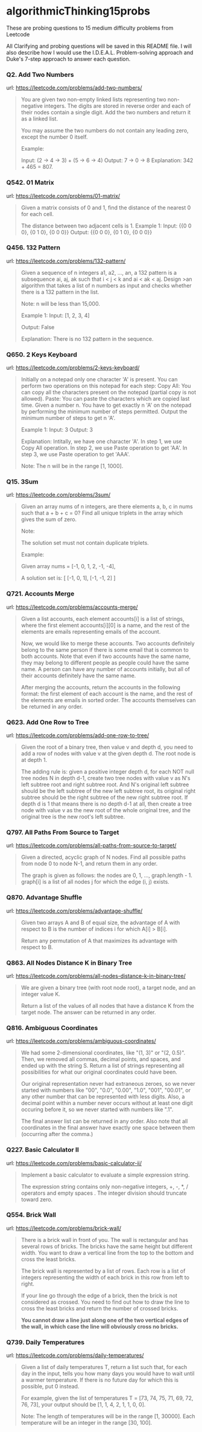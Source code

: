 # algorithmicThinking15probs
These are probing questions to 15 medium difficulty problems from Leetcode

All Clarifying and probing questions will be saved in this README file.  I will also describe how I would use the I.D.E.A.L. Problem-solving approach and Duke's 7-step approach to answer each question.

### Q2. Add Two Numbers
url: https://leetcode.com/problems/add-two-numbers/
> You are given two non-empty linked lists representing two non-negative integers. The digits are stored in reverse order and each of their nodes contain a single digit. Add the two numbers and return it as a linked list.
>
> You may assume the two numbers do not contain any leading zero, except the number 0 itself.
>
> Example:
>
> Input: (2 -> 4 -> 3) + (5 -> 6 -> 4)
> Output: 7 -> 0 -> 8
> Explanation: 342 + 465 = 807.

### Q542. 01 Matrix
url: https://leetcode.com/problems/01-matrix/
>Given a matrix consists of 0 and 1, find the distance of the nearest 0 for each cell.
>
>The distance between two adjacent cells is 1.
>Example 1: 
>Input:
>    {{0 0 0},
>     {0 1 0},
>     {0 0 0}}
> Output:
>    {{0 0 0},
>     {0 1 0},
>     {0 0 0}}

### Q456. 132 Pattern
url: https://leetcode.com/problems/132-pattern/
>Given a sequence of n integers a1, a2, ..., an, a 132 pattern is a subsequence ai, aj, ak such that i < j < k and ai < ak < aj. Design >an algorithm that takes a list of n numbers as input and checks whether there is a 132 pattern in the list.
>
>Note: n will be less than 15,000.
>
>Example 1:
>Input: [1, 2, 3, 4]
>
>Output: False
>
>Explanation: There is no 132 pattern in the sequence.

### Q650. 2 Keys Keyboard
url: https://leetcode.com/problems/2-keys-keyboard/
>Initially on a notepad only one character 'A' is present. You can perform two operations on this notepad for each step:
>Copy All: You can copy all the characters present on the notepad (partial copy is not allowed).
>Paste: You can paste the characters which are copied last time.
>Given a number n. You have to get exactly n 'A' on the notepad by performing the minimum number of steps permitted. Output the minimum
number of steps to get n 'A'.
>
>Example 1:
>Input: 3
>Output: 3
>
>Explanation:
>Intitally, we have one character 'A'.
>In step 1, we use Copy All operation.
>In step 2, we use Paste operation to get 'AA'.
>In step 3, we use Paste operation to get 'AAA'.
>
>Note:
>The n will be in the range [1, 1000].

### Q15. 3Sum
url: https://leetcode.com/problems/3sum/
>Given an array nums of n integers, are there elements a, b, c in nums such that a + b + c = 0? Find all unique triplets in the array which gives the sum of zero.
>
>Note:
>
>The solution set must not contain duplicate triplets.
>
>Example:
>
>Given array nums = [-1, 0, 1, 2, -1, -4],
>
>A solution set is:
>[
>  [-1, 0, 1],
>  [-1, -1, 2]
>]

### Q721. Accounts Merge
url: https://leetcode.com/problems/accounts-merge/
>Given a list accounts, each element accounts[i] is a list of strings, where the first element accounts[i][0] is a name, and the rest of the elements are emails representing emails of the account.
>
>Now, we would like to merge these accounts. Two accounts definitely belong to the same person if there is some email that is common to both accounts. Note that even if two accounts have the same name, they may belong to different people as people could have the same name. A person can have any number of accounts initially, but all of their accounts definitely have the same name.
>
>After merging the accounts, return the accounts in the following format: the first element of each account is the name, and the rest of the elements are emails in sorted order. The accounts themselves can be returned in any order.

### Q623. Add One Row to Tree
url: https://leetcode.com/problems/add-one-row-to-tree/
>Given the root of a binary tree, then value v and depth d, you need to add a row of nodes with value v at the given depth d. The root node is at depth 1.
>
>The adding rule is: given a positive integer depth d, for each NOT null tree nodes N in depth d-1, create two tree nodes with value v as N's left subtree root and right subtree root. And N's original left subtree should be the left subtree of the new left subtree root, its original right subtree should be the right subtree of the new right subtree root. If depth d is 1 that means there is no depth d-1 at all, then create a tree node with value v as the new root of the whole original tree, and the original tree is the new root's left subtree.

### Q797. All Paths From Source to Target
url: https://leetcode.com/problems/all-paths-from-source-to-target/
>Given a directed, acyclic graph of N nodes.  Find all possible paths from node 0 to node N-1, and return them in any order.
>
>The graph is given as follows:  the nodes are 0, 1, ..., graph.length - 1.  graph[i] is a list of all nodes j for which the edge (i, j) exists.

### Q870. Advantage Shuffle
url: https://leetcode.com/problems/advantage-shuffle/
>Given two arrays A and B of equal size, the advantage of A with respect to B is the number of indices i for which A[i] > B[i].
>
>Return any permutation of A that maximizes its advantage with respect to B.

### Q863. All Nodes Distance K in Binary Tree
url: https://leetcode.com/problems/all-nodes-distance-k-in-binary-tree/
>We are given a binary tree (with root node root), a target node, and an integer value K.
>
>Return a list of the values of all nodes that have a distance K from the target node.  The answer can be returned in any order.

### Q816. Ambiguous Coordinates
url: https://leetcode.com/problems/ambiguous-coordinates/
>We had some 2-dimensional coordinates, like "(1, 3)" or "(2, 0.5)".  Then, we removed all commas, decimal points, and spaces, and ended up with the string S.  Return a list of strings representing all possibilities for what our original coordinates could have been.
>
>Our original representation never had extraneous zeroes, so we never started with numbers like "00", "0.0", "0.00", "1.0", "001", "00.01", or any other number that can be represented with less digits.  Also, a decimal point within a number never occurs without at least one digit occuring before it, so we never started with numbers like ".1".
>
>The final answer list can be returned in any order.  Also note that all coordinates in the final answer have exactly one space between them (occurring after the comma.)

### Q227. Basic Calculator II
url: https://leetcode.com/problems/basic-calculator-ii/
>Implement a basic calculator to evaluate a simple expression string.
>
>The expression string contains only non-negative integers, +, -, *, / operators and empty spaces . The integer division should truncate toward zero.

### Q554. Brick Wall
url: https://leetcode.com/problems/brick-wall/
>There is a brick wall in front of you. The wall is rectangular and has several rows of bricks. The bricks have the same height but different width. You want to draw a vertical line from the top to the bottom and cross the least bricks.
>
>The brick wall is represented by a list of rows. Each row is a list of integers representing the width of each brick in this row from left to right.
>
>If your line go through the edge of a brick, then the brick is not considered as crossed. You need to find out how to draw the line to cross the least bricks and return the number of crossed bricks.
>
>**You cannot draw a line just along one of the two vertical edges of the wall, in which case the line will obviously cross no bricks.**

### Q739. Daily Temperatures
url: https://leetcode.com/problems/daily-temperatures/
>Given a list of daily temperatures T, return a list such that, for each day in the input, tells you how many days you would have to wait until a warmer temperature. If there is no future day for which this is possible, put 0 instead.
>
>For example, given the list of temperatures T = [73, 74, 75, 71, 69, 72, 76, 73], your output should be [1, 1, 4, 2, 1, 1, 0, 0].
>
>Note: The length of temperatures will be in the range [1, 30000]. Each temperature will be an integer in the range [30, 100].
